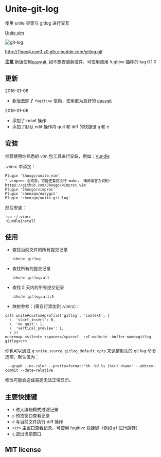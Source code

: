 # Unite-git-log

使用 unite 界面与 gitlog 进行交互

[Unite.vim](https://github.com/Shougo/unite.vim)

![git-log](http://7jpox4.com1.z0.glb.clouddn.com/gitlog.gif)

http://7jpox4.com1.z0.glb.clouddn.com/gitlog.gif

**注意** 新版使用[easygit](https://github.com/chemzqm/easygit),
如不想安装新插件，可使用调用 fugitive 插件的 tag 0.1.0

## 更新

2016-01-08
* 新版去除了 `fugitive` 依赖，使用更为友好的 [easygit](https://github.com/chemzqm/easygit)

2016-01-06
* 添加了 reset 操作
* 添加了默认 edit 操作内 quit 和 diff 的快捷键 `q` 和 `d`

## 安装

推荐使用你熟悉的 vim 包工具进行安装，例如：[Vundle](https://github.com/gmarik/vundle)

.vimrc 中添加：

    Plugin 'Shougo/unite.vim'
    " vimproc 必须要，可能还需要执行 make， 请阅读官方说明: https://github.com/Shougo/vimproc.vim
    Plugin 'Shougo/vimproc'
    Plugin 'chemzqm/easygit'
    Plugin 'chemzqm/unite-git-log'

然后安装：

    :so ~/.vimrc
    :BundleInstall

## 使用

* 查找当前文件的所有提交记录

      :Unite gitlog

* 查找所有的提交记录

      :Unite gitlog:all

* 查找 5 天内的所有提交记录

      :Unite gitlog:all:5

* 映射参考：(需自行添加到 .vimrc)：

```
call unite#custom#profile('gitlog', 'context', {
  \  'start_insert': 0,
  \  'no_quit': 1,
  \  'vertical_preview': 1,
  \ })
nnoremap <silent> <space></space>l  :<C-u>Unite -buffer-name=gitlog   gitlog<cr>
```

你也可以通过 `g:unite_source_gitlog_default_opts` 来调整默认的 git log 命令选项，默认值为：

     --graph --no-color --pretty=format:'%h -%d %s (%cr) <%an>' --abbrev-commit --date=relative

修改可能会造成高亮无法正常显示。

## 主要快捷键

* `i`    进入编辑模式过滤记录
* `p`    预览窗口查看记录
* `d`    与当前文件执行 diff 操作
* `<cr>` 主窗口查看记录，可使用 fugitive 快捷键（例如 `gf` 进行跳转）
* `q`    退出当前窗口


## MIT license
